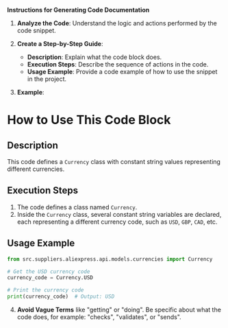 **Instructions for Generating Code Documentation**

1. **Analyze the Code**: Understand the logic and actions performed by the code snippet.

2. **Create a Step-by-Step Guide**:
    - **Description**: Explain what the code block does.
    - **Execution Steps**: Describe the sequence of actions in the code.
    - **Usage Example**: Provide a code example of how to use the snippet in the project.

3. **Example**:

How to Use This Code Block
=========================================================================================

Description
-------------------------
This code defines a `Currency` class with constant string values representing different currencies.

Execution Steps
-------------------------
1. The code defines a class named `Currency`.
2. Inside the `Currency` class, several constant string variables are declared, each representing a different currency code, such as `USD`, `GBP`, `CAD`, etc.

Usage Example
-------------------------

```python
from src.suppliers.aliexpress.api.models.currencies import Currency

# Get the USD currency code
currency_code = Currency.USD 

# Print the currency code
print(currency_code)  # Output: USD
```

4. **Avoid Vague Terms** like "getting" or "doing". Be specific about what the code does, for example: "checks", "validates", or "sends".